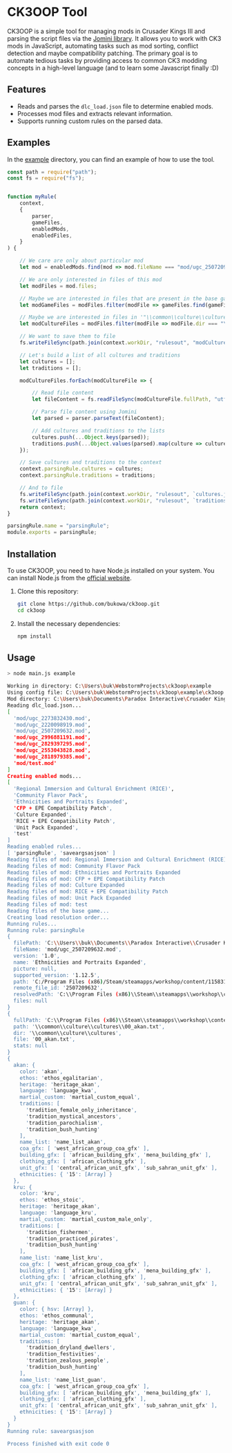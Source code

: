 # CK3OOP Tool

CK3OOP is a simple tool for managing mods in Crusader Kings III and parsing the script files via the [Jomini library](https://github.com/nickbabcock/jomini). It allows you to work with CK3 mods in JavaScript, automating tasks such as mod sorting, conflict detection and maybe compatibility patching. The primary goal is to automate tedious tasks by providing access to common CK3 modding concepts in a high-level language (and to learn some Javascript finally :D)

## Features

- Reads and parses the `dlc_load.json` file to determine enabled mods.
- Processes mod files and extracts relevant information.
- Supports running custom rules on the parsed data.

## Examples
In the [example](./example) directory, you can find an example of how to use the tool.
```javascript
const path = require("path");
const fs = require("fs");


function myRule(
    context,
    {
        parser,
        gameFiles,
        enabledMods,
        enabledFiles,
    }
) {

    // We care are only about particular mod
    let mod = enabledMods.find(mod => mod.fileName === "mod/ugc_2507209632.mod");

    // We are only interested in files of this mod
    let modFiles = mod.files;

    // Maybe we are interested in files that are present in the base game only?
    let modGameFiles = modFiles.filter(modFile => gameFiles.find(gameFile => gameFile.path === modFile.path));

    // Maybe we are interested in files in '"\\common\\culture\\cultures\\'
    let modCultureFiles = modFiles.filter(modFile => modFile.dir === "\\common\\culture\\cultures");

    // We want to save them to file
    fs.writeFileSync(path.join(context.workDir, "rulesout", "modCultureFiles.json"), JSON.stringify(modCultureFiles, null, 4));

    // Let's build a list of all cultures and traditions
    let cultures = [];
    let traditions = [];

    modCultureFiles.forEach(modCultureFile => {

        // Read file content
        let fileContent = fs.readFileSync(modCultureFile.fullPath, "utf-8");

        // Parse file content using Jomini
        let parsed = parser.parseText(fileContent);

        // Add cultures and traditions to the lists
        cultures.push(...Object.keys(parsed));
        traditions.push(...Object.values(parsed).map(culture => culture.traditions).flat());
    });

    // Save cultures and traditions to the context
    context.parsingRule.cultures = cultures;
    context.parsingRule.traditions = traditions;

    // And to file
    fs.writeFileSync(path.join(context.workDir, "rulesout", `cultures.json`), JSON.stringify(cultures, null, 4));
    fs.writeFileSync(path.join(context.workDir, "rulesout", `traditions.json`), JSON.stringify(traditions, null, 4));
    return context;
}

parsingRule.name = "parsingRule";
module.exports = parsingRule;
```

## Installation

To use CK3OOP, you need to have Node.js installed on your system. You can install Node.js from the [official website](https://nodejs.org/).

1. Clone this repository:
    ```sh
    git clone https://github.com/bukowa/ck3oop.git
    cd ck3oop
    ```

2. Install the necessary dependencies:
    ```sh
    npm install
    ```

## Usage
```bash
> node main.js example

Working in directory: C:\Users\buk\WebstormProjects\ck3oop\example
Using config file: C:\Users\buk\WebstormProjects\ck3oop\example\ck3oop.json
Mod directory: C:\Users\buk\Documents\Paradox Interactive\Crusader Kings III
Reading dlc_load.json...
[
  'mod/ugc_2273832430.mod',
  'mod/ugc_2220098919.mod',
  'mod/ugc_2507209632.mod',
  'mod/ugc_2996881191.mod',
  'mod/ugc_2829397295.mod',
  'mod/ugc_2553043828.mod',
  'mod/ugc_2818979385.mod',
  'mod/test.mod'
]
Creating enabled mods...
[
  'Regional Immersion and Cultural Enrichment (RICE)',
  'Community Flavor Pack',
  'Ethnicities and Portraits Expanded',
  'CFP + EPE Compatibility Patch',
  'Culture Expanded',
  'RICE + EPE Compatibility Patch',
  'Unit Pack Expanded',
  'test'
]
Reading enabled rules...
[ 'parsingRule', 'saveargsasjson' ]
Reading files of mod: Regional Immersion and Cultural Enrichment (RICE)
Reading files of mod: Community Flavor Pack
Reading files of mod: Ethnicities and Portraits Expanded
Reading files of mod: CFP + EPE Compatibility Patch
Reading files of mod: Culture Expanded
Reading files of mod: RICE + EPE Compatibility Patch
Reading files of mod: Unit Pack Expanded
Reading files of mod: test
Reading files of the base game...
Creating load resolution order...
Running rules...
Running rule: parsingRule
{
  filePath: 'C:\\Users\\buk\\Documents\\Paradox Interactive\\Crusader Kings III\\mod\\ugc_2507209632.mod',     
  fileName: 'mod/ugc_2507209632.mod',
  version: '1.0',
  name: 'Ethnicities and Portraits Expanded',
  picture: null,
  supported_version: '1.12.5',
  path: 'C:/Program Files (x86)/Steam/steamapps/workshop/content/1158310/2507209632',
  remote_file_id: '2507209632',
  resolvedPath: 'C:\\Program Files (x86)\\Steam\\steamapps\\workshop\\content\\1158310\\2507209632',
  files: null
}
{
  fullPath: 'C:\\Program Files (x86)\\Steam\\steamapps\\workshop\\content\\1158310\\2507209632\\common\\culture\\cultures\\00_akan.txt',
  path: '\\common\\culture\\cultures\\00_akan.txt',
  dir: '\\common\\culture\\cultures',
  file: '00_akan.txt',
  stats: null
}
{
  akan: {
    color: 'akan',
    ethos: 'ethos_egalitarian',
    heritage: 'heritage_akan',
    language: 'language_kwa',
    martial_custom: 'martial_custom_equal',
    traditions: [
      'tradition_female_only_inheritance',
      'tradition_mystical_ancestors',
      'tradition_parochialism',
      'tradition_bush_hunting'
    ],
    name_list: 'name_list_akan',
    coa_gfx: [ 'west_african_group_coa_gfx' ],
    building_gfx: [ 'african_building_gfx', 'mena_building_gfx' ],
    clothing_gfx: [ 'african_clothing_gfx' ],
    unit_gfx: [ 'central_african_unit_gfx', 'sub_sahran_unit_gfx' ],
    ethnicities: { '15': [Array] }
  },
  kru: {
    color: 'kru',
    ethos: 'ethos_stoic',
    heritage: 'heritage_akan',
    language: 'language_kru',
    martial_custom: 'martial_custom_male_only',
    traditions: [
      'tradition_fishermen',
      'tradition_practiced_pirates',
      'tradition_bush_hunting'
    ],
    name_list: 'name_list_kru',
    coa_gfx: [ 'west_african_group_coa_gfx' ],
    building_gfx: [ 'african_building_gfx', 'mena_building_gfx' ],
    clothing_gfx: [ 'african_clothing_gfx' ],
    unit_gfx: [ 'central_african_unit_gfx', 'sub_sahran_unit_gfx' ],
    ethnicities: { '15': [Array] }
  },
  guan: {
    color: { hsv: [Array] },
    ethos: 'ethos_communal',
    heritage: 'heritage_akan',
    language: 'language_kwa',
    martial_custom: 'martial_custom_equal',
    traditions: [
      'tradition_dryland_dwellers',
      'tradition_festivities',
      'tradition_zealous_people',
      'tradition_bush_hunting'
    ],
    name_list: 'name_list_guan',
    coa_gfx: [ 'west_african_group_coa_gfx' ],
    building_gfx: [ 'african_building_gfx', 'mena_building_gfx' ],
    clothing_gfx: [ 'african_clothing_gfx' ],
    unit_gfx: [ 'central_african_unit_gfx', 'sub_sahran_unit_gfx' ],
    ethnicities: { '15': [Array] }
  }
}
Running rule: saveargsasjson

Process finished with exit code 0
```